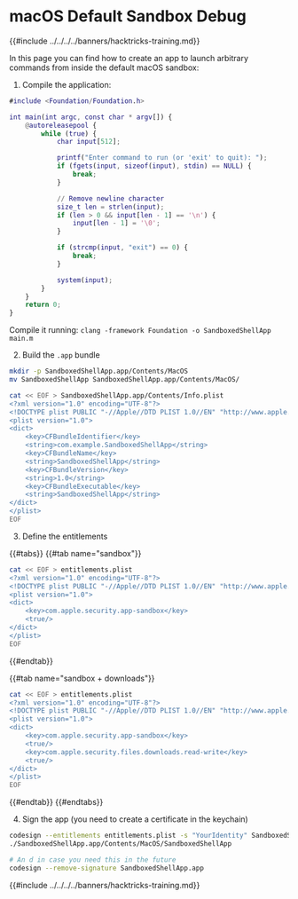 # macOS Default Sandbox Debug

{{#include ../../../../banners/hacktricks-training.md}}

In this page you can find how to create an app to launch arbitrary commands from inside the default macOS sandbox:

1. Compile the application:

```objectivec:main.m
#include <Foundation/Foundation.h>

int main(int argc, const char * argv[]) {
    @autoreleasepool {
        while (true) {
            char input[512];

            printf("Enter command to run (or 'exit' to quit): ");
            if (fgets(input, sizeof(input), stdin) == NULL) {
                break;
            }

            // Remove newline character
            size_t len = strlen(input);
            if (len > 0 && input[len - 1] == '\n') {
                input[len - 1] = '\0';
            }

            if (strcmp(input, "exit") == 0) {
                break;
            }

            system(input);
        }
    }
    return 0;
}
```

Compile it running: `clang -framework Foundation -o SandboxedShellApp main.m`

2. Build the `.app` bundle

```bash
mkdir -p SandboxedShellApp.app/Contents/MacOS
mv SandboxedShellApp SandboxedShellApp.app/Contents/MacOS/

cat << EOF > SandboxedShellApp.app/Contents/Info.plist
<?xml version="1.0" encoding="UTF-8"?>
<!DOCTYPE plist PUBLIC "-//Apple//DTD PLIST 1.0//EN" "http://www.apple.com/DTDs/PropertyList-1.0.dtd">
<plist version="1.0">
<dict>
    <key>CFBundleIdentifier</key>
    <string>com.example.SandboxedShellApp</string>
    <key>CFBundleName</key>
    <string>SandboxedShellApp</string>
    <key>CFBundleVersion</key>
    <string>1.0</string>
    <key>CFBundleExecutable</key>
    <string>SandboxedShellApp</string>
</dict>
</plist>
EOF
```

3. Define the entitlements

{{#tabs}}
{{#tab name="sandbox"}}

```bash
cat << EOF > entitlements.plist
<?xml version="1.0" encoding="UTF-8"?>
<!DOCTYPE plist PUBLIC "-//Apple//DTD PLIST 1.0//EN" "http://www.apple.com/DTDs/PropertyList-1.0.dtd">
<plist version="1.0">
<dict>
    <key>com.apple.security.app-sandbox</key>
    <true/>
</dict>
</plist>
EOF
```

{{#endtab}}

{{#tab name="sandbox + downloads"}}

```bash
cat << EOF > entitlements.plist
<?xml version="1.0" encoding="UTF-8"?>
<!DOCTYPE plist PUBLIC "-//Apple//DTD PLIST 1.0//EN" "http://www.apple.com/DTDs/PropertyList-1.0.dtd">
<plist version="1.0">
<dict>
    <key>com.apple.security.app-sandbox</key>
    <true/>
    <key>com.apple.security.files.downloads.read-write</key>
    <true/>
</dict>
</plist>
EOF
```

{{#endtab}}
{{#endtabs}}

4. Sign the app (you need to create a certificate in the keychain)

```bash
codesign --entitlements entitlements.plist -s "YourIdentity" SandboxedShellApp.app
./SandboxedShellApp.app/Contents/MacOS/SandboxedShellApp

# An d in case you need this in the future
codesign --remove-signature SandboxedShellApp.app
```

{{#include ../../../../banners/hacktricks-training.md}}



